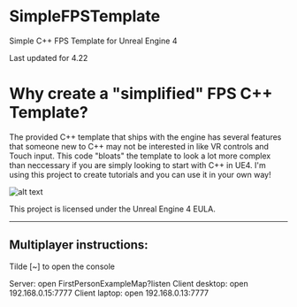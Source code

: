 # SimpleFPSTemplate
Simple C++ FPS Template for Unreal Engine 4

Last updated for 4.22

# Why create a "simplified" FPS C++ Template?
The provided C++ template that ships with the engine has several features that someone new to C++ may not be interested in like VR controls and Touch input. This code "bloats" the template to look a lot more complex than neccessary if you are simply looking to start with C++ in UE4. I'm using this project to create tutorials and you can use it in your own way!

![alt text](https://www.tomlooman.com/wp-content/uploads/2017/09/Thumb_FPSTemplate2.jpg)

This project is licensed under the Unreal Engine 4 EULA.

---------------------------------------------------------

Multiplayer instructions:
----------------------------------

Tilde [~] to open the console

Server:
open FirstPersonExampleMap?listen
Client desktop:
open 192.168.0.15:7777
Client laptop:
open 192.168.0.13:7777
